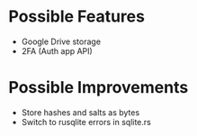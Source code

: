 # Possible Features

- Google Drive storage
- 2FA (Auth app API)

# Possible Improvements

- Store hashes and salts as bytes
- Switch to rusqlite errors in sqlite.rs
